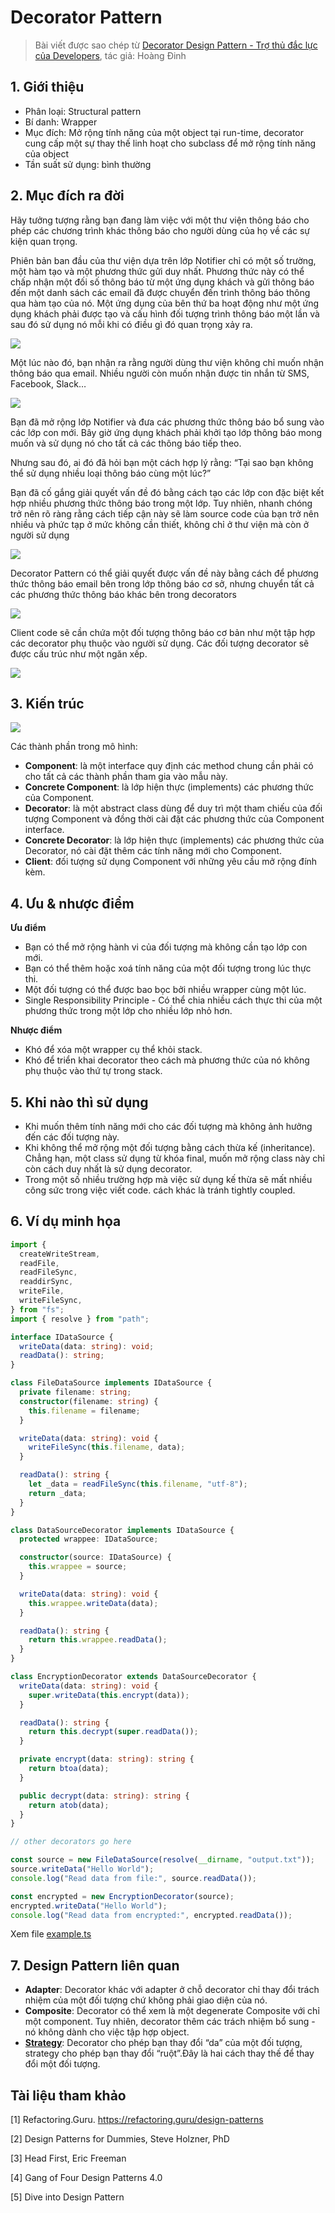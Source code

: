 # Decorator Pattern

> Bài viết được sao chép từ [Decorator Design Pattern - Trợ thủ đắc lực của Developers](https://viblo.asia/p/decorator-design-pattern-tro-thu-dac-luc-cua-developers-1VgZvQ1OKAw), tác giả: Hoàng Đinh

## 1. Giới thiệu

- Phân loại: Structural pattern
- Bí danh: Wrapper
- Mục đích: Mở rộng tính năng của một object tại run-time, decorator cung cấp một sự thay thế linh hoạt cho subclass để mở rộng tính năng của object
- Tần suất sử dụng: bình thường

## 2. Mục đích ra đời

Hãy tưởng tượng rằng bạn đang làm việc với một thư viện thông báo cho phép các chương trình khác thông báo cho người dùng của họ về các sự kiện quan trọng.

Phiên bản ban đầu của thư viện dựa trên lớp Notifier chỉ có một số trường, một hàm tạo và một phương thức gửi duy nhất. Phương thức này có thể chấp nhận một đối số thông báo từ một ứng dụng khách và gửi thông báo đến một danh sách các email đã được chuyển đến trình thông báo thông qua hàm tạo của nó. Một ứng dụng của bên thứ ba hoạt động như một ứng dụng khách phải được tạo và cấu hình đối tượng trình thông báo một lần và sau đó sử dụng nó mỗi khi có điều gì đó quan trọng xảy ra.

![](https://images.viblo.asia/f38f196d-29bc-49b3-b080-906b56c4b7c8.png)

Một lúc nào đó, bạn nhận ra rằng người dùng thư viện không chỉ muốn nhận thông báo qua email. Nhiều người còn muốn nhận được tin nhắn từ SMS, Facebook, Slack…

![](https://images.viblo.asia/92a307f5-7bbf-4dd8-ae0f-c39d95d2d83b.png)

Bạn đã mở rộng lớp Notifier và đưa các phương thức thông báo bổ sung vào các lớp con mới. Bây giờ ứng dụng khách phải khởi tạo lớp thông báo mong muốn và sử dụng nó cho tất cả các thông báo tiếp theo.

Nhưng sau đó, ai đó đã hỏi bạn một cách hợp lý rằng: “Tại sao bạn không thể sử dụng nhiều loại thông báo cùng một lúc?”

Bạn đã cố gắng giải quyết vấn đề đó bằng cách tạo các lớp con đặc biệt kết hợp nhiều phương thức thông báo trong một lớp. Tuy nhiên, nhanh chóng trở nên rõ ràng rằng cách tiếp cận này sẽ làm source code của bạn trở nên nhiều và phức tạp ở mức không cần thiết, không chỉ ở thư viện mà còn ở người sử dụng

![](https://images.viblo.asia/227e067f-40b8-4005-bb45-a4635addd199.png)

Decorator Pattern có thể giải quyết được vấn đề này bằng cách để phương thức thông báo email bên trong lớp thông báo cơ sở, nhưng chuyển tất cả các phương thức thông báo khác bên trong decorators

![](https://images.viblo.asia/72866cfd-8a62-40e1-860f-1dee14ee1ceb.png)

Client code sẽ cần chứa một đối tượng thông báo cơ bản như một tập hợp các decorator phụ thuộc vào người sử dụng. Các đối tượng decorator sẽ được cấu trúc như một ngăn xếp.

![](https://images.viblo.asia/1ecaca1e-d494-4959-99cd-872a654f68be.png)

## 3. Kiến trúc

![](https://refactoring.guru/images/patterns/diagrams/decorator/structure.png?id=8c95d894aecce5315cc1b12093a7ea0c)

Các thành phần trong mô hình:

- **Component**: là một interface quy định các method chung cần phải có cho tất cả các thành phần tham gia vào mẫu này.
- **Concrete Component**: là lớp hiện thực (implements) các phương thức của Component.
- **Decorator**: là một abstract class dùng để duy trì một tham chiếu của đối tượng Component và đồng thời cài đặt các phương thức của Component interface.
- **Concrete Decorator**: là lớp hiện thực (implements) các phương thức của Decorator, nó cài đặt thêm các tính năng mới cho Component.
- **Client**: đối tượng sử dụng Component với những yêu cầu mở rộng đính kèm.

## 4. Ưu & nhược điểm

**Ưu điểm**

- Bạn có thể mở rộng hành vi của đối tượng mà không cần tạo lớp con mới.
- Bạn có thể thêm hoặc xoá tính năng của một đối tượng trong lúc thực thi.
- Một đối tượng có thể được bao bọc bởi nhiều wrapper cùng một lúc.
- Single Responsibility Principle - Có thể chia nhiều cách thực thi của một phương thức trong một lớp cho nhiều lớp nhỏ hơn.

**Nhược điểm**

- Khó để xóa một wrapper cụ thể khỏi stack.
- Khó để triển khai decorator theo cách mà phương thức của nó không phụ thuộc vào thứ tự trong stack.

## 5. Khi nào thì sử dụng

- Khi muốn thêm tính năng mới cho các đối tượng mà không ảnh hưởng đến các đối tượng này.
- Khi không thể mở rộng một đối tượng bằng cách thừa kế (inheritance). Chẳng hạn, một class sử dụng từ khóa final, muốn mở rộng class này chỉ còn cách duy nhất là sử dụng decorator.
- Trong một số nhiều trường hợp mà việc sử dụng kế thừa sẽ mất nhiều công sức trong việc viết code. cách khác là tránh tightly coupled.

## 6. Ví dụ minh họa

```ts
import {
  createWriteStream,
  readFile,
  readFileSync,
  readdirSync,
  writeFile,
  writeFileSync,
} from "fs";
import { resolve } from "path";

interface IDataSource {
  writeData(data: string): void;
  readData(): string;
}

class FileDataSource implements IDataSource {
  private filename: string;
  constructor(filename: string) {
    this.filename = filename;
  }

  writeData(data: string): void {
    writeFileSync(this.filename, data);
  }

  readData(): string {
    let _data = readFileSync(this.filename, "utf-8");
    return _data;
  }
}

class DataSourceDecorator implements IDataSource {
  protected wrappee: IDataSource;

  constructor(source: IDataSource) {
    this.wrappee = source;
  }

  writeData(data: string): void {
    this.wrappee.writeData(data);
  }

  readData(): string {
    return this.wrappee.readData();
  }
}

class EncryptionDecorator extends DataSourceDecorator {
  writeData(data: string): void {
    super.writeData(this.encrypt(data));
  }

  readData(): string {
    return this.decrypt(super.readData());
  }

  private encrypt(data: string): string {
    return btoa(data);
  }

  public decrypt(data: string): string {
    return atob(data);
  }
}

// other decorators go here

const source = new FileDataSource(resolve(__dirname, "output.txt"));
source.writeData("Hello World");
console.log("Read data from file:", source.readData());

const encrypted = new EncryptionDecorator(source);
encrypted.writeData("Hello World");
console.log("Read data from encrypted:", encrypted.readData());
```

Xem file [example.ts](./example.ts)

## 7. Design Pattern liên quan

- **Adapter**: Decorator khác với adapter ở chỗ decorator chỉ thay đổi trách nhiệm của một đối tượng chứ không phải giao diện của nó.
- **Composite**: Decorator có thể xem là một degenerate Composite với chỉ một component. Tuy nhiên, decorator thêm các trách nhiệm bổ sung - nó không dành cho việc tập hợp object.
- [**Strategy**](../1_strategy/README.md): Decorator cho phép bạn thay đổi “da” của một đối tượng, strategy cho phép bạn thay đổi “ruột”.Đây là hai cách thay thế để thay đổi một đối tượng.

## Tài liệu tham khảo

[1] Refactoring.Guru. https://refactoring.guru/design-patterns

[2] Design Patterns for Dummies, Steve Holzner, PhD

[3] Head First, Eric Freeman

[4] Gang of Four Design Patterns 4.0

[5] Dive into Design Pattern
